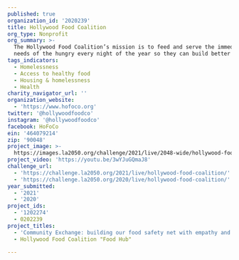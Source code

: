```yaml
---
published: true
organization_id: '2020239'
title: Hollywood Food Coalition
org_type: Nonprofit
org_summary: >-
  The Hollywood Food Coalition’s mission is to feed and serve the immediate
  needs of the hungry every night of the year so they can build better lives.
tags_indicators:
  - Homelessness
  - Access to healthy food
  - Housing & homelessness
  - Health
charity_navigator_url: ''
organization_website:
  - 'https://www.hofoco.org'
twitter: '@hollywoodfoodco'
instagram: '@hollywoodfoodco'
facebook: HoFoCo
ein: '464079214'
zip: '90048'
project_image: >-
  https://images.la2050.org/challenge/2021/live/2048-wide/hollywood-food-coalition.jpg
project_video: 'https://youtu.be/3wYJuGQmaJ8'
challenge_url:
  - 'https://challenge.la2050.org/2021/live/hollywood-food-coalition/'
  - 'https://challenge.la2050.org/2020/live/hollywood-food-coalition/'
year_submitted:
  - '2021'
  - '2020'
project_ids:
  - '1202274'
  - 0202239
project_titles:
  - 'Community Exchange: building our food safety net with empathy and precision'
  - Hollywood Food Coalition "Food Hub"

---
```

